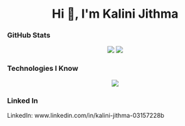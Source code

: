 <h1 align="center">Hi 👋, I'm Kalini Jithma</h1>

<h3>GitHub Stats</h3> 

<p align="center">
  <img src="https://github-readme-stats.vercel.app/api?username=kalinijithma&show_icons=true&theme=github_dark" />
<img src="https://github-readme-stats.vercel.app/api/top-langs/?username=kalinijithma&layout=compact&theme=github_dark" />

</p>

<h3>Technologies I Know</h3>

<p align="center">
  <a href="https://skillicons.dev">
    <img src="https://skillicons.dev/icons?i=php,mysql,javascript,html,css,python,java,vscode,androidstudio,github,postman,pycharm" />
  </a>
</p>

<h3>Linked In</h3>
LinkedIn: www.linkedin.com/in/kalini-jithma-03157228b
